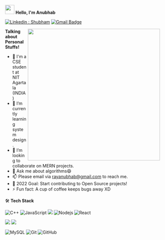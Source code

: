 <img src="https://raw.githubusercontent.com/iampavangandhi/iampavangandhi/master/gifs/Hi.gif" width="30px"> **Hello, I'm Anubhab**

[![Linkedin : Shubham](https://img.shields.io/badge/-Anubhab-blue?style=flat-square&logo=Linkedin&logoColor=white&link=https://www.linkedin.com/in/anubhab-ray/)](https://www.linkedin.com/in/anubhab-ray/)
[![Gmail Badge](https://img.shields.io/badge/-rayanubhab@gmail.com-c14438?style=flat-square&logo=Gmail&logoColor=white&link=mailto:rayanubhab@gmail.com)](mailto:rayanubhab@gmail.com)


<img align="right" width="430px" src="https://camo.githubusercontent.com/1c599fd918f649ead173975ee0cb6ce72c47d2765e2813f608f7282a74407e26/68747470733a2f2f6d656469612e67697068792e636f6d2f6d656469612f38333648694a633770677a7938694e58436e2f67697068792e676966">

**Talking about Personal Stuffs!**

- 🏫 I'm a CSE student at NIT Agartala (INDIA) <br/>
- 🌱 I’m currently learning system design. <br/>
- 🤝 I’m looking to collaborate on MERN projects. <br/>
- 💬 Ask me about algorithms😄
- 📫  Please email via rayanubhab@gmail.com to reach me.
- 🥅 2022 Goal: Start contributing to Open Source projects!<br/>
- ⚡ Fun fact: A cup of coffee keeps bugs away XD

🛠 **Tech Stack**

![C++](https://img.shields.io/badge/-C++-00599C?style=flat-square&logo=c)
![JavaScript](https://img.shields.io/badge/-JavaScript-black?style=flat-square&logo=javascript)
<img src="https://img.shields.io/badge/-Python-black?style=flat&logo=python&logoColor=white"> 
![Nodejs](https://img.shields.io/badge/-Nodejs-black?style=flat-square&logo=Node.js)
![React](https://img.shields.io/badge/-React-black?style=flat-square&logo=react)
<!-- <img src="https://img.shields.io/badge/-Express.js-787878?style=flat"> -->
<img src = "https://img.shields.io/badge/-HTML5-E34F26?style=flat&logo=html5&logoColor=white"> <img src = "https://img.shields.io/badge/-CSS3-1572B6?style=flat&logo=css3&logoColor=white">
<!-- <img src="https://img.shields.io/badge/-Bootstrap-563D7C?style=flat&logo=bootstrap&logoColor=white"> -->
![MySQL](https://img.shields.io/badge/-MySQL-black?style=flat-square&logo=mysql)
![Git](https://img.shields.io/badge/-Git-black?style=flat-square&logo=git)
![GitHub](https://img.shields.io/badge/-GitHub-181717?style=flat-square&logo=github)

